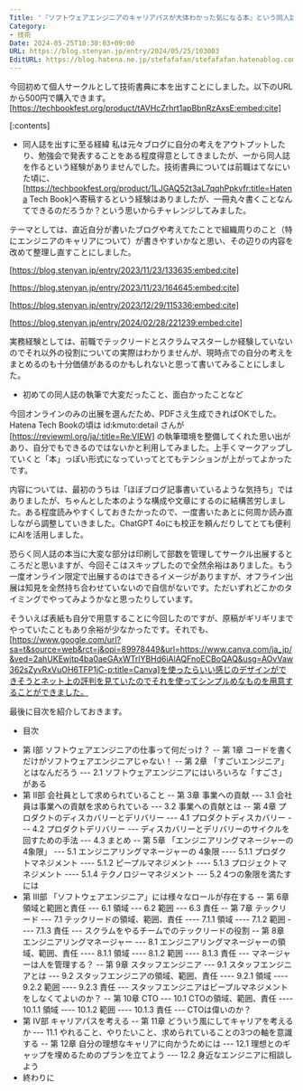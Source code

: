 ```yaml
---
Title: '『ソフトウェアエンジニアのキャリアパスが大体わかった気になる本』という同人誌を執筆して技術書典オンラインマーケットへ出展した #技術書典'
Category:
- 技術
Date: 2024-05-25T10:30:03+09:00
URL: https://blog.stenyan.jp/entry/2024/05/25/103003
EditURL: https://blog.hatena.ne.jp/stefafafan/stefafafan.hatenablog.com/atom/entry/6801883189109028017
---
```


今回初めて個人サークルとして技術書典に本を出すことにしました。以下のURLから500円で購入できます。
[https://techbookfest.org/product/tAVHcZrhrt1apBbnRzAxsE:embed:cite]

[:contents]

* 同人誌を出すに至る経緯
私は元々ブログに自分の考えをアウトプットしたり、勉強会で発表することをある程度得意としてきましたが、一から同人誌を作るという経験がありませんでした。技術書典については前職はてなにいた頃に、[https://techbookfest.org/product/1LJGAQ52t3aL7qqhPpkvfr:title=Hatena Tech Book]へ寄稿するという経験はありましたが、一冊丸々書くことなんてできるのだろうか？という思いからチャレンジしてみました。

テーマとしては、直近自分が書いたブログや考えてたことで組織周りのこと（特にエンジニアのキャリアについて）が書きやすいかなと思い、その辺りの内容を改めて整理し直すことにしました。

[https://blog.stenyan.jp/entry/2023/11/23/133635:embed:cite]

[https://blog.stenyan.jp/entry/2023/11/23/164645:embed:cite]

[https://blog.stenyan.jp/entry/2023/12/29/115336:embed:cite]

[https://blog.stenyan.jp/entry/2024/02/28/221239:embed:cite]

実務経験としては、前職でテックリードとスクラムマスターしか経験していないのでそれ以外の役割についての実際はわかりませんが、現時点での自分の考えをまとめるのも十分価値があるのかもしれないと思って書いてみることにしました。

* 初めての同人誌の執筆で大変だったこと、面白かったことなど

今回オンラインのみの出展を選んだため、PDFさえ生成できればOKでした。Hatena Tech Bookの頃は id:kmuto:detail さんが [https://reviewml.org/ja/:title=Re:VIEW] の執筆環境を整備してくれた思い出があり、自分でもできるのではないかと利用してみました。上手くマークアップしていくと「本」っぽい形式になっていってとてもテンションが上がってよかったです。

内容については、最初のうちは「ほぼブログ記事書いているような気持ち」ではありましたが、ちゃんとした本のような構成や文章にするのに結構苦労しました。ある程度読みやすくしておきたかったので、一度書いたあとに何周か読み直しながら調整していきました。ChatGPT 4oにも校正を頼んだりしてとても便利にAIを活用しました。

恐らく同人誌の本当に大変な部分は印刷して部数を管理してサークル出展するところだと思いますが、今回そこはスキップしたので全然余裕はありました。もう一度オンライン限定で出展するのはできるイメージがありますが、オフライン出展は知見を全然持ち合わせていないので自信がないです。ただいずれどこかのタイミングでやってみようかなと思ったりしています。

そういえば表紙も自分で用意することに今回したのですが、原稿がギリギリまでやっていたこともあり余裕が少なかったです。それでも、[https://www.google.com/url?sa=t&source=web&rct=j&opi=89978449&url=https://www.canva.com/ja_jp/&ved=2ahUKEwjtp4ba0aeGAxWTrlYBHd6iAlAQFnoECBoQAQ&usg=AOvVaw362sZyvRxVuOH6TFP1jC-p:title=Canva]を使ったらいい感じのデザインができそうとネット上の評判を見ていたのでそれを使ってシンプルめなものを用意することができました。

最後に目次を紹介しておきます。

* 目次
- 第 I部 ソフトウェアエンジニアの仕事って何だっけ？
-- 第 1章 コードを書くだけがソフトウェアエンジニアじゃない！
-- 第 2章 「すごいエンジニア」とはなんだろう
--- 2.1 ソフトウェアエンジニアにはいろいろな「すごさ」がある
- 第 II部 会社員として求められていること
-- 第 3章 事業への貢献
--- 3.1 会社員は事業への貢献を求められている
--- 3.2 事業への貢献とは
-- 第 4章 プロダクトのディスカバリーとデリバリー
--- 4.1 プロダクトディスカバリー
--- 4.2 プロダクトデリバリー
--- ディスカバリーとデリバリーのサイクルを回すための手法
--- 4.3 まとめ
-- 第 5章 「エンジニアリングマネージャーの 4象限」
--- 5.1 エンジニアリングマネージャーの 4象限
---- 5.1.1 プロダクトマネジメント
---- 5.1.2 ピープルマネジメント
---- 5.1.3 プロジェクトマネジメント
---- 5.1.4 テクノロジーマネジメント
--- 5.2 4つの象限を満たすには
- 第 III部 「ソフトウェアエンジニア」には様々なロールが存在する
-- 第 6章 領域と範囲と責任
--- 6.1 領域
--- 6.2 範囲
--- 6.3 責任
-- 第 7章 テックリード
--- 7.1 テックリードの領域、範囲、責任
---- 7.1.1 領域
---- 7.1.2 範囲
---- 7.1.3 責任
--- スクラムをやるチームでのテックリードの役割
-- 第 8章 エンジニアリングマネージャー
--- 8.1 エンジニアリングマネージャーの領域、範囲、責任
---- 8.1.1 領域
---- 8.1.2 範囲
---- 8.1.3 責任
--- マネージャーは人を管理する？
-- 第 9章 スタッフエンジニア
--- 9.1 スタッフエンジニアとは
--- 9.2 スタッフエンジニアの領域、範囲、責任
---- 9.2.1 領域
---- 9.2.2 範囲
---- 9.2.3 責任
--- スタッフエンジニアはピープルマネジメントをしなくてよいのか？
-- 第 10章 CTO
--- 10.1 CTOの領域、範囲、責任
---- 10.1.1 領域
---- 10.1.2 範囲
---- 10.1.3 責任
--- CTOは偉いのか？
- 第 IV部 キャリアパスを考える
-- 第 11章 どういう風にしてキャリアを考えるか
--- 11.1 やれること、やりたいこと、求められていることの3つの軸を意識する
-- 第 12章 自分の理想なキャリアに向かうためには
--- 12.1 理想とのギャップを埋めるためのプランを立てよう
--- 12.2 身近なエンジニアに相談しよう
- 終わりに
